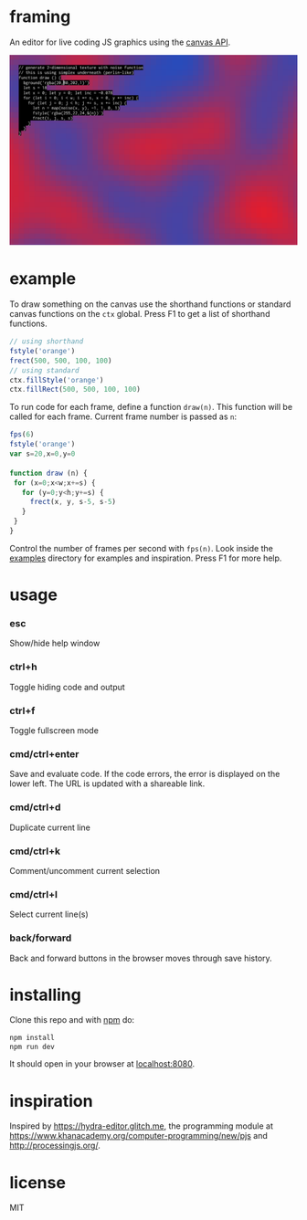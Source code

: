 # framing

An editor for live coding JS graphics using the 
[canvas API](https://developer.mozilla.org/en-US/docs/Web/API/CanvasRenderingContext2D).

<img src="images/screen.png" width="720">


# example

To draw something on the canvas use the shorthand functions or standard canvas functions on the `ctx` global.
Press F1 to get a list of shorthand functions.

 ```js
 // using shorthand
fstyle('orange')
frect(500, 500, 100, 100)
 // using standard
ctx.fillStyle('orange')
ctx.fillRect(500, 500, 100, 100)
 ```

To run code for each frame, define a function `draw(n)`.
This function will be called for each frame. Current frame number is passed as `n`:

```js
fps(6)
fstyle('orange')
var s=20,x=0,y=0

function draw (n) {
 for (x=0;x<w;x+=s) {
   for (y=0;y<h;y+=s) {
     frect(x, y, s-5, s-5)
   }
 }
}
```

Control the number of frames per second with `fps(n)`.
Look inside the [examples](examples) directory for examples and inspiration. Press F1 for more help.

# usage

### esc
Show/hide help window

### ctrl+h
Toggle hiding code and output

### ctrl+f
Toggle fullscreen mode

### cmd/ctrl+enter
Save and evaluate code. If the code errors, the error is displayed on the lower left.
The URL is updated with a shareable link.

### cmd/ctrl+d
Duplicate current line

### cmd/ctrl+k
Comment/uncomment current selection

### cmd/ctrl+l
Select current line(s)

### back/forward
Back and forward buttons in the browser moves through save history.


# installing
Clone this repo and with [npm](https://npmjs.com/) do:

```
npm install
npm run dev
```

It should open in your browser at [localhost:8080](http://localhost:8080).


# inspiration

Inspired by https://hydra-editor.glitch.me, the programming module at 
https://www.khanacademy.org/computer-programming/new/pjs and http://processingjs.org/.

# license

MIT

[1]: https://developer.mozilla.org/en-US/docs/Web/API/CanvasRenderingContext2D
